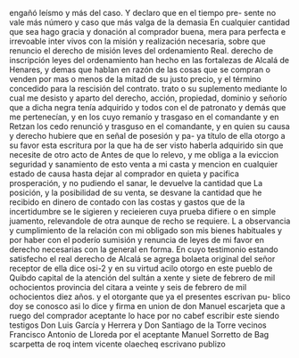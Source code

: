 engañó leísmo y más del caso. Y declaro que en el tiempo pre-
sente no vale más número y caso que más valga de la demasia
En cualquier cantidad que sea hago gracia y donación al comprador buena, mera para perfecta e irrevoable inter vivos con la misión y realización necesaria, sobre que renuncio el derecho de misión leves del ordenamiento Real.
derecho de inscripción leyes del ordenamiento han hecho en las fortalezas de Alcalá de Henares, y demas que hablan en razón de las cosas que se compran o venden por mas o menos de la mitad de su justo precio, y el término concedido para la rescisión del contrato.
trato o su suplemento mediante lo cual me desisto y aparto del derecho, acción, propiedad, dominio y señorío que a dicha negra tenía adquirido y todos con el de patronato y demás que me pertenecían, y en los cuyo remanío y trasgaso en el comandante y en
Retzan los cedo renunció y trasguso en el comandante, y en quien su causa y derecho hubiere que en señal de posesión y pa- ya título de ella otorgo a su favor esta escritura por la que ha de ser visto haberla adquirido sin que necesite de otro acto de
Antes de que lo relevo, y me obliga a la eviccion seguridad y sanamiento de esto venta a mi casta y mencion en cualquier estado de causa hasta dejar al comprador en quieta y pacifica prosperación, y no pudiendo el sanar, le devuelve la cantidad que
La posición, y la posibilidad de su venta, se desvane la cantidad que he recibido en dinero de contado con las costas y gastos que de la incertidumbre se le sigieren y recieieren cuya prueba difiere o en simple juamento, relevandole de otra aunque de
recho se requiere. L a observancia y cumplimiento de la relación con mi obligado son mis bienes habituales y por haber con el poderío sumisión y renuncia de leyes de mi favor en derecho necesarias con la general en forma. En cuyo testimonio
estando satisfecho el real derecho de Alcalá se agrega
bolaeta original del señor receptor de ella dice osi-2
y en su virtud acilo otorgo en este pueblo de Quibdo
capital de la
atención del sultán a xente y siete de febrero de mil
ochocientos
provincia del citara a veinte y seis de febrero de mil ochocientos diez años. y el otorgante que ya el presentes escrivan pu- blico doy se conosco asi lo dice y firma en union de don Manuel escarjeta que a ruego del comprador aceptante lo hace por no
cabef escribir este siendo testigos Don Luis García y Herrera y Don Santiago de la Torre vecinos Francisco Antonio de Lloreda por el aceptante Manuel Sorretto de Bag
scarpetta de roq
intem
vicente olaecheq
escrivano publizo